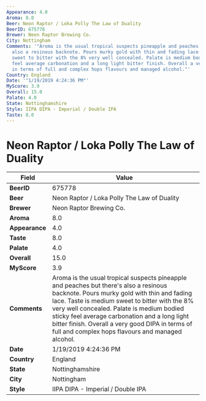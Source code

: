 ```yaml
---
Appearance: 4.0
Aroma: 8.0
Beer: Neon Raptor / Loka Polly The Law of Duality
BeerID: 675778
Brewer: Neon Raptor Brewing Co.
City: Nottingham
Comments: '"Aroma is the usual tropical suspects pineapple and peaches but there''s
  also a resinous backnote. Pours murky gold with thin and fading lace. Taste is medium
  sweet to bitter with the 8% very well concealed. Palate is medium bodied sticky
  feel average carbonation and a long light bitter finish. Overall a very good DIPA
  in terms of full and complex hops flavours and managed alcohol."'
Country: England
Date: '"1/19/2019 4:24:36 PM"'
MyScore: 3.9
Overall: 15.0
Palate: 4.0
State: Nottinghamshire
Style: IIPA DIPA - Imperial / Double IPA
Taste: 8.0
---
```


# Neon Raptor / Loka Polly The Law of Duality

| Field         | Value |
|---------------|-------|
| **BeerID** | 675778 |
| **Beer** | Neon Raptor / Loka Polly The Law of Duality |
| **Brewer** | Neon Raptor Brewing Co. |
| **Aroma** | 8.0 |
| **Appearance** | 4.0 |
| **Taste** | 8.0 |
| **Palate** | 4.0 |
| **Overall** | 15.0 |
| **MyScore** | 3.9 |
| **Comments** | Aroma is the usual tropical suspects pineapple and peaches but there's also a resinous backnote. Pours murky gold with thin and fading lace. Taste is medium sweet to bitter with the 8% very well concealed. Palate is medium bodied sticky feel average carbonation and a long light bitter finish. Overall a very good DIPA in terms of full and complex hops flavours and managed alcohol. |
| **Date** | 1/19/2019 4:24:36 PM |
| **Country** | England |
| **State** | Nottinghamshire |
| **City** | Nottingham |
| **Style** | IIPA DIPA - Imperial / Double IPA |
